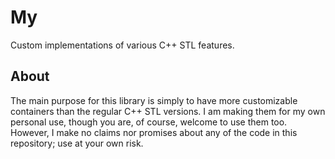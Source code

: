 # My

Custom implementations of various C++ STL features.

## About

The main purpose for this library is simply to have more customizable containers than the regular C++ STL versions. I am making them for my own personal use, though you are, of course, welcome to use them too. However, I make no claims nor promises about any of the code in this repository; use at your own risk.
